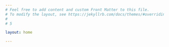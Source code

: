 ```yaml
---
# Feel free to add content and custom Front Matter to this file.
# To modify the layout, see https://jekyllrb.com/docs/themes/#overriding-theme-defaults
#
# 5

layout: home

---
```

